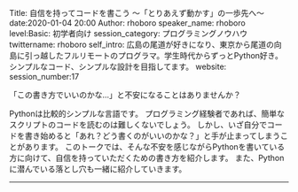 Title: 自信を持ってコードを書こう 〜「とりあえず動かす」の一歩先へ〜
date:2020-01-04 20:00
Author: rhoboro
speaker_name: rhoboro
level:Basic: 初学者向け
session_category: プログラミングノウハウ
twittername: rhoboro
self_intro: 広島の尾道が好きになり、東京から尾道の向島に引っ越したフルリモートのプログラマ。学生時代からずっとPython好き。シンプルなコード、シンプルな設計を目指してます。
website:
session_number:17

「この書き方でいいのかな...」と不安になることはありませんか？

Pythonは比較的シンプルな言語です。
プログラミング経験者であれば、簡単なスクリプトのコードを読むのは難しくないでしょう。
しかし、いざ自分でコードを書き始めると「あれ？どう書くのがいいのかな？」と手が止まってしまうことがあります。
このトークでは、そんな不安を感じながらPythonを書いている方に向けて、自信を持っていただくための書き方を紹介します。
また、Pythonに潜んでいる落とし穴も一緒に紹介していきます。

---
